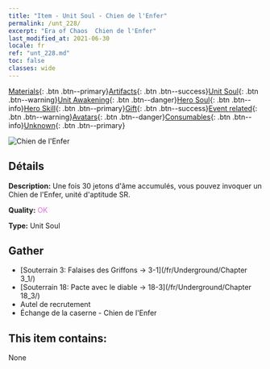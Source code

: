 ```yaml
---
title: "Item - Unit Soul - Chien de l'Enfer"
permalink: /unt_228/
excerpt: "Era of Chaos  Chien de l'Enfer"
last_modified_at: 2021-06-30
locale: fr
ref: "unt_228.md"
toc: false
classes: wide
---
```

 [Materials](/ItemsFR/){: .btn .btn--primary}[Artifacts](/ItemsFR/Artifacts/){: .btn .btn--success}[Unit Soul](/ItemsFR/UnitSoul/){: .btn .btn--warning}[Unit Awakening](/ItemsFR/UnitAwakening/){: .btn .btn--danger}[Hero Soul](/ItemsFR/HeroSoul/){: .btn .btn--info}[Hero Skill](/ItemsFR/HeroSkill/){: .btn .btn--primary}[Gift](/ItemsFR/Gift/){: .btn .btn--success}[Event related](/ItemsFR/Events/){: .btn .btn--warning}[Avatars](/ItemsFR/Avatars/){: .btn .btn--danger}[Consumables](/ItemsFR/Consumables/){: .btn .btn--info}[Unknown](/ItemsFR/Unknown/){: .btn .btn--primary}

 ![Chien de l'Enfer](/images/u/ti_santouquan.jpg)

## Détails
 **Description:** Une fois 30 jetons d'âme accumulés, vous pouvez invoquer un Chien de l'Enfer, unité d'aptitude SR.

 **Quality:** <span style="color: #DA70D6">OK</span>

 **Type:** Unit Soul

## Gather

*    [Souterrain 3: Falaises des Griffons -> 3-1](/fr/Underground/Chapter 3_1/) 
*    [Souterrain 18: Pacte avec le diable -> 18-3](/fr/Underground/Chapter 18_3/) 
*    Autel de recrutement 
*    Échange de la caserne - Chien de l'Enfer 

## This item contains:

  None


